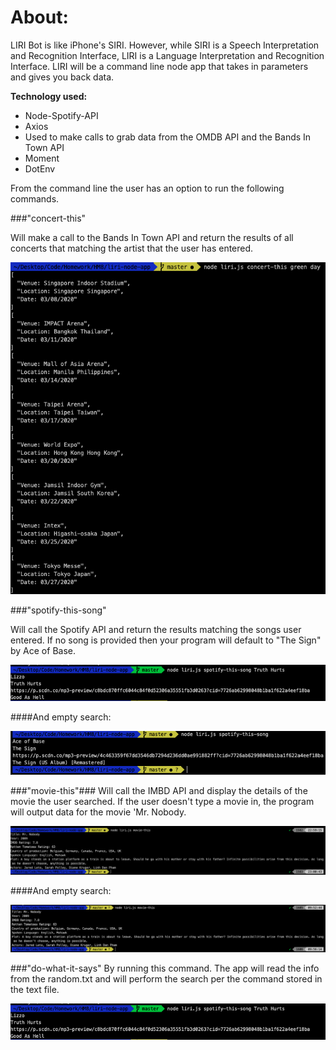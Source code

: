 <h1> About: </h1> 

LIRI Bot is like iPhone's SIRI. However, while SIRI is a Speech Interpretation and Recognition Interface, LIRI is a Language Interpretation and Recognition Interface. LIRI will be a command line node app that takes in parameters and gives you back data.

**Technology used:**

* Node-Spotify-API
* Axios
* Used to make calls to grab data from the OMDB API and the Bands In Town API 
* Moment
* DotEnv


From the command line the user has an option to run the following commands. 


###"concert-this"

Will make a call to the Bands In Town API and return the results of all concerts that matching the artist that the user has entered.

![consert-this-function](assets/Concert-this.png)

###"spotify-this-song"

Will call the Spotify API and return the results matching the songs user entered. If no song is provided then your program will default to "The Sign" by Ace of Base.

![spotify-this-song](assets/spotify-this-song.png)

####And empty search:

![spotify-empty-search](assets/spotify-this-song-empty.png)

###"movie-this"###
Will call the IMBD API and display the details of the movie the user searched. If the user doesn't type a movie in, the program will output data for the movie 'Mr. Nobody.

![spotify-this-song](assets/movie-this.png)

####And empty search:

![spotify-this-song](assets/movie-this-empty.png)

###"do-what-it-says"
By running this command. The app will read the info from the random.txt and will perform the search per the command stored in the text file. 
    
![spotify-this-song](assets/spotify-this-song.png)
